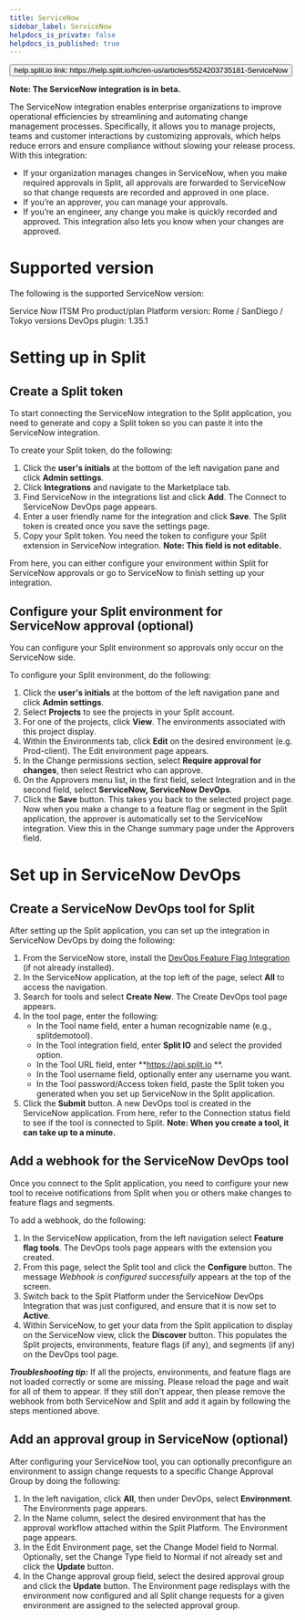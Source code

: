 ```yaml
---
title: ServiceNow
sidebar_label: ServiceNow
helpdocs_is_private: false
helpdocs_is_published: true
---
```


<p>
  <button style={{borderRadius:'8px', border:'1px', fontFamily:'Courier New', fontWeight:'800', textAlign:'left'}}> help.split.io link: https://help.split.io/hc/en-us/articles/5524203735181-ServiceNow </button>
</p>

**Note: The ServiceNow integration is in beta.**

The ServiceNow integration enables enterprise organizations to improve operational efficiencies by streamlining and automating change management processes. Specifically, it allows you to manage projects, teams and customer interactions by customizing approvals, which helps reduce errors and ensure compliance without slowing your release process. With this integration:

* If your organization manages changes in ServiceNow, when you make required approvals in Split, all approvals are forwarded to ServiceNow so that change requests are recorded and approved in one place.
* If you’re an approver, you can manage your approvals.
* If you’re an engineer, any change you make is quickly recorded and approved. This integration also lets you know when your changes are approved.

# Supported version

The following is the supported ServiceNow version:

Service Now ITSM Pro product/plan
Platform version: Rome / SanDiego / Tokyo versions
DevOps plugin: 1.35.1

# Setting up in Split

## Create a Split token
To start connecting the ServiceNow integration to the Split application, you need to generate and copy a Split token so you can paste it into the ServiceNow integration.

To create your Split token, do the following:

1. Click the **user's initials** at the bottom of the left navigation pane and click **Admin settings**.
2. Click **Integrations** and navigate to the Marketplace tab.
3. Find ServiceNow in the integrations list and click **Add**. The Connect to ServiceNow DevOps page appears.
4. Enter a user friendly name for the integration and click **Save**. The Split token is created once you save the settings page. 
5. Copy your Split token. You need the token to configure your Split extension in ServiceNow integration.
  **Note: This field is not editable.**

From here, you can either configure your environment within Split for ServiceNow approvals or go to ServiceNow to finish setting up your integration.

## Configure your Split environment for ServiceNow approval (optional)

You can configure your Split environment so approvals only occur on the ServiceNow side.

To configure your Split environment, do the following:

1. Click the **user's initials** at the bottom of the left navigation pane and click **Admin settings**.
2. Select **Projects** to see the projects in your Split account. 
3. For one of the projects, click **View**. The environments associated with this project display.
4. Within the Environments tab, click **Edit** on the desired environment (e.g. Prod-client). The Edit environment page appears.
5. In the Change permissions section, select **Require approval for changes**, then select Restrict who can approve.
6. On the Approvers menu list, in the first field, select Integration and in the second field, select **ServiceNow, ServiceNow DevOps**.
7. Click the **Save** button. This takes you back to the selected project page. Now when you make a change to a feature flag or segment in the Split application, the approver is automatically set to the ServiceNow integration.  View this in the Change summary page under the Approvers field. 
  
# Set up in ServiceNow DevOps

## Create a ServiceNow DevOps tool for Split
After setting up the Split application, you can set up the integration in ServiceNow DevOps by doing the following: 

1. From the ServiceNow store, install the [DevOps Feature Flag Integration](https://store.servicenow.com/$appstore.do#!/store/application/632860a753a301104a6eddeeff7b1266/) (if not already installed).
2. In the ServiceNow application, at the top left of the page, select **All** to access the navigation.
3. Search for tools and select **Create New**. The Create DevOps tool page appears.
4. In the tool page, enter the following:
    * In the Tool name field, enter a human recognizable name (e.g., splitdemotool).
    * In the Tool integration field, enter **Split IO** and select the provided option. 
    * In the Tool URL field, enter **https://api.split.io **.
    * In the Tool username field, optionally enter any username you want.
    * In the Tool password/Access token field, paste the Split token you generated when you set up ServiceNow in the Split application.
5. Click the **Submit** button. A new DevOps tool is created in the ServiceNow application. From here, refer to the Connection status field to see if  the tool is connected to Split.
 **Note: When you create a tool, it can take up to a minute.**

## Add a webhook for the ServiceNow DevOps tool
Once you connect to the Split application, you need to configure your new tool to receive notifications from Split when you or others make changes to feature flags and segments.

To add a webhook, do the following:

1. In the ServiceNow application, from the left navigation select **Feature flag tools**. The DevOps tools page appears with the extension you created.
2. From this page, select the Split tool and click the **Configure** button. The message *Webhook is configured successfully* appears at the top of the screen.
3. Switch back to the Split Platform under the ServiceNow DevOps Integration that was just configured, and ensure that it is now set to **Active**.
4. Within ServiceNow, to get your data from the Split application to display on the ServiceNow view, click the **Discover** button. This populates the Split projects, environments, feature flags (if any), and segments (if any) on the DevOps tool page.

___Troubleshooting tip:___ If all the projects, environments, and feature flags are not loaded correctly or some are missing. Please reload the page and wait for all of them to appear. If they still don't appear, then please remove the webhook from both ServiceNow and Split and add it again by following the steps mentioned above.

## Add an approval group in ServiceNow (optional)

After configuring your ServiceNow tool, you can optionally preconfigure an environment to assign change requests to a specific Change Approval Group by doing the following:

1. In the left navigation, click **All**, then under DevOps, select **Environment**. The Environments page appears. 
2. In the Name column, select the desired environment that has the approval workflow attached within the Split Platform. The Environment page appears.
3. In the Edit Environment page, set the Change Model field to Normal. Optionally, set the Change Type field to Normal if not already set and click the **Update** button.
4. In the Change approval group field, select the desired approval group and click the **Update** button. The Environment page redisplays with the environment now configured and all Split change requests for a given environment are assigned to the selected approval group.
